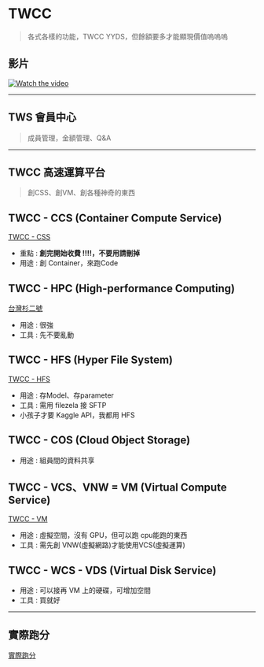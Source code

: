 # TWCC
> 各式各樣的功能，TWCC YYDS，但餘額要多才能顯現價值嗚嗚嗚

## 影片
[![Watch the video](https://admin.isb.com.tw/storage/uploads/cases/case43-1.png)]([https://youtu.be/vt5fpE0bzSY](https://nctuitsc-my.sharepoint.com/:v:/g/personal/c8763_pn06_o365_nctu_edu_tw/ESoJvs2dW_1Lkh8E4wEWDeYBDrZWQuP4zVCuXNlEfH8Spg?e=6LfTSG))

---
## TWS 會員中心
> 成員管理，金額管理、Q&A
> 


---
## TWCC 高速運算平台
> 創CSS、創VM、創各種神奇的東西

## TWCC - CCS (Container Compute Service)
[TWCC - CSS](https://github.com/JulianLee310514065/Miscellaneous/blob/main/TWCC/TWCC%20-%20CSS.md)
* 重點 : **創完開始收費 !!!!，不要用請刪掉**
* 用途 : 創 Container，來跑Code

## TWCC - HPC (High-performance Computing)
[台灣杉二號](https://www.nchc.org.tw/Page?itemid=2&mid=4)
* 用途 : 很強
* 工具 : 先不要亂動


## TWCC - HFS (Hyper File System)
[TWCC - HFS](https://github.com/JulianLee310514065/Miscellaneous/blob/main/TWCC/TWCC%20-%20HFS.md)
* 用途 : 存Model、存parameter
* 工具 : 需用 filezela 接 SFTP
* 小孩子才要 Kaggle API，我都用 HFS


## TWCC - COS (Cloud Object Storage)
* 用途 : 組員間的資料共享


## TWCC - VCS、VNW = VM (Virtual Compute Service)
[TWCC - VM](https://github.com/JulianLee310514065/Miscellaneous/blob/main/TWCC/TWCC%20-%20VM.md)
* 用途 : 虛擬空間，沒有 GPU，但可以跑 cpu能跑的東西
* 工具 : 需先創 VNW(虛擬網路)才能使用VCS(虛擬運算)


## TWCC - WCS - VDS (Virtual Disk Service)
* 用途 : 可以接再 VM 上的硬碟，可增加空間
* 工具 : 買就好

---

## 實際跑分
[實際跑分](https://github.com/JulianLee310514065/Miscellaneous/blob/main/TWCC/%E8%B7%91%E5%88%86.md)
